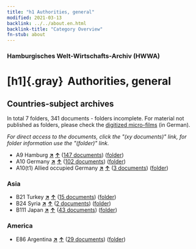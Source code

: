 ```yaml
---
title: "h1 Authorities, general"
modified: 2021-03-13
backlink: ../../about.en.html
backlink-title: "Category Overview"
fn-stub: about
---
```


### Hamburgisches Welt-Wirtschafts-Archiv (HWWA)

# [h1]{.gray}&#8201; Authorities, general&#160; 







## Countries-subject archives





In total 7 folders, 341 documents - folders incomplete.
For material not published as folders, please check the [digitized micro-films](/film/h1_sh.de.html) (in German).

_For direct access to the documents, click the "(xy documents)" link, for folder information use the "(folder)" link._


- A9 Hamburg [**&nearr;**](../../../geo/i/140905/about.en.html "Hamburg (all folders)") [**&uarr;**](../../../geo/about.en.html#A9 "Country category system") (<a href="https://pm20.zbw.eu/iiifview/folder/sh/140905,144660" title="about: Hamburg : Authorities, general" target="_blank">147 documents</a>) ([folder](../../../../folder/sh/1409xx/140905/1446xx/144660/about.en.html))
- A10 Germany [**&nearr;**](../../../geo/i/126128/about.en.html "Germany (all folders)") [**&uarr;**](../../../geo/about.en.html#A10 "Country category system") (<a href="https://pm20.zbw.eu/iiifview/folder/sh/126128,144660" title="about: Germany : Authorities, general" target="_blank">102 documents</a>) ([folder](../../../../folder/sh/1261xx/126128/1446xx/144660/about.en.html))
- A10(t1) Allied occupied Germany [**&nearr;**](../../../geo/i/187230/about.en.html "Allied occupied Germany (all folders)") [**&uarr;**](../../../geo/about.en.html#A10(t1) "Country category system") (<a href="https://pm20.zbw.eu/iiifview/folder/sh/187230,144660" title="about: Allied occupied Germany : Authorities, general" target="_blank">3 documents</a>) ([folder](../../../../folder/sh/1872xx/187230/1446xx/144660/about.en.html))

### Asia

- B21 Turkey [**&nearr;**](../../../geo/i/141111/about.en.html "Turkey (all folders)") [**&uarr;**](../../../geo/about.en.html#B21 "Country category system") (<a href="https://pm20.zbw.eu/iiifview/folder/sh/141111,144660" title="about: Turkey : Authorities, general" target="_blank">15 documents</a>) ([folder](../../../../folder/sh/1411xx/141111/1446xx/144660/about.en.html))
- B24 Syria [**&nearr;**](../../../geo/i/141114/about.en.html "Syria (all folders)") [**&uarr;**](../../../geo/about.en.html#B24 "Country category system") (<a href="https://pm20.zbw.eu/iiifview/folder/sh/141114,144660" title="about: Syria : Authorities, general" target="_blank">2 documents</a>) ([folder](../../../../folder/sh/1411xx/141114/1446xx/144660/about.en.html))
- B111 Japan [**&nearr;**](../../../geo/i/141272/about.en.html "Japan (all folders)") [**&uarr;**](../../../geo/about.en.html#B111 "Country category system") (<a href="https://pm20.zbw.eu/iiifview/folder/sh/141272,144660" title="about: Japan : Authorities, general" target="_blank">43 documents</a>) ([folder](../../../../folder/sh/1412xx/141272/1446xx/144660/about.en.html))

### America

- E86 Argentina [**&nearr;**](../../../geo/i/141692/about.en.html "Argentina (all folders)") [**&uarr;**](../../../geo/about.en.html#E86 "Country category system") (<a href="https://pm20.zbw.eu/iiifview/folder/sh/141692,144660" title="about: Argentina : Authorities, general" target="_blank">29 documents</a>) ([folder](../../../../folder/sh/1416xx/141692/1446xx/144660/about.en.html))








